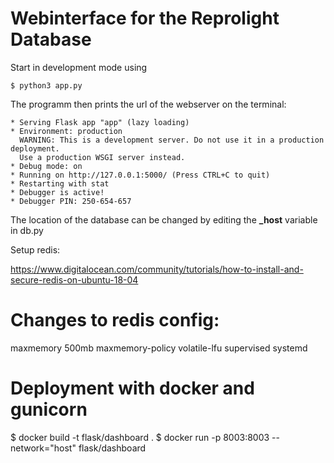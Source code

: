 # Webinterface for the Reprolight Database

Start in development mode using

```
$ python3 app.py
```

The programm then prints the url of the webserver
on the terminal:

```
* Serving Flask app "app" (lazy loading)
* Environment: production
  WARNING: This is a development server. Do not use it in a production deployment.
  Use a production WSGI server instead.
* Debug mode: on
* Running on http://127.0.0.1:5000/ (Press CTRL+C to quit)
* Restarting with stat
* Debugger is active!
* Debugger PIN: 250-654-657
```

The location of the database can be changed by editing
the **_host** variable in db.py

Setup redis:

https://www.digitalocean.com/community/tutorials/how-to-install-and-secure-redis-on-ubuntu-18-04

# Changes to redis config:

maxmemory 500mb
maxmemory-policy volatile-lfu
supervised systemd

# Deployment with docker and gunicorn

$ docker build -t flask/dashboard .
$ docker run -p 8003:8003 --network="host" flask/dashboard